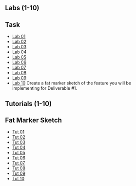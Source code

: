 ## Labs (1-10)
## Task

* [Lab 01](https://github.com/vusophie/seg4105_playground/tree/lab01)
* [Lab 02](https://github.com/vusophie/seg4105_playground/tree/lab02)
* [Lab 03](https://github.com/vusophie/seg4105_playground/tree/lab03)
* [Lab 04](https://github.com/vusophie/seg4105_playground/tree/lab04)
* [Lab 05]()
* [Lab 06]()
* [Lab 07]()
* [Lab 08]()
* [Lab 09]()
* [Lab 10]()
Create a fat marker sketch of the feature you will be implementing for Deliverable #1. 

 ## Tutorials (1-10)
 ## Fat Marker Sketch

* [Tut 01](https://github.com/vusophie/seg4105_playground/tree/tut01)
* [Tut 02](https://github.com/vusophie/seg4105_playground/tree/tut02)
* [Tut 03](https://github.com/vusophie/seg4105_playground/tree/tut03)
* [Tut 04](https://github.com/vusophie/seg4105_playground/blob/tut04)
* [Tut 05]()
* [Tut 06]()
* [Tut 07]()
* [Tut 08]()
* [Tut 09]()
* [Tut 10]()
